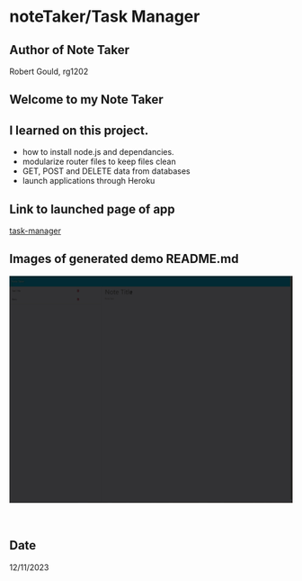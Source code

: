 # noteTaker/Task Manager

## Author of Note Taker
Robert Gould, rg1202

## Welcome to my Note Taker


## I learned on this project.

+ how to install node.js and dependancies.
+ modularize router files to keep files clean
+ GET, POST and DELETE data from databases
+ launch applications through Heroku


## Link to launched page of app
[task-manager](https://gouldnotetake-3d623e1e2088.herokuapp.com/)


## Images of generated demo README.md

![Gif](.\readmeFiles\2023-12-11_11-40-42.gif)
<br>


<br>



## Date
12/11/2023
